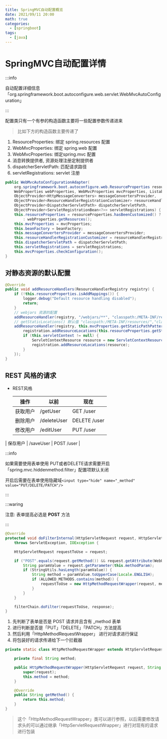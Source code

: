 ```yaml
---
title: SpringMVC自动配置概览
date: 2021/09/11 20:00
math: true
categories:
  - [springboot]
tags:
  - [java]
---
```


# SpringMVC自动配置详情

:::info

自动配置详细信息「org.springframework.boot.autoconfigure.web.servlet.WebMvcAutoConfiguration」

:::

配置类只有一个有参的构造函数主要将一些配置参数传递进来

> 比如下方的构造函数主要传递了

1. ResourceProperties: 绑定 spring.resources 配置
2. WebMvcProperties: 绑定 spring.web 配置
3. WebMvcProperties: 绑定spring.mvc 配置
4. 消息转换提供者, 资源处理注册定制提供者
5. dispatcherServletPath: 匹配请求路径
6. servletRegistrations: servlet 注册

```java
public WebMvcAutoConfigurationAdapter(
    org.springframework.boot.autoconfigure.web.ResourceProperties resourceProperties,
    WebProperties webProperties, WebMvcProperties mvcProperties, ListableBeanFactory beanFactory,
    ObjectProvider<HttpMessageConverters> messageConvertersProvider,
    ObjectProvider<ResourceHandlerRegistrationCustomizer> resourceHandlerRegistrationCustomizerProvider,
    ObjectProvider<DispatcherServletPath> dispatcherServletPath,
    ObjectProvider<ServletRegistrationBean<?>> servletRegistrations) {
    this.resourceProperties = resourceProperties.hasBeenCustomized() ? resourceProperties
        : webProperties.getResources();
    this.mvcProperties = mvcProperties;
    this.beanFactory = beanFactory;
    this.messageConvertersProvider = messageConvertersProvider;
    this.resourceHandlerRegistrationCustomizer = resourceHandlerRegistrationCustomizerProvider.getIfAvailable();
    this.dispatcherServletPath = dispatcherServletPath;
    this.servletRegistrations = servletRegistrations;
    this.mvcProperties.checkConfiguration();
}
```

## 对静态资源的默认配置

```java
@Override
public void addResourceHandlers(ResourceHandlerRegistry registry) {
    if (!this.resourceProperties.isAddMappings()) {
        logger.debug("Default resource handling disabled");
        return;
    }
    // webjars 资源的配置
    addResourceHandler(registry, "/webjars/**", "classpath:/META-INF/resources/webjars/");
    // getStaticLocations() 默认值 "classpath:/META-INF/resources/","classpath:/resources/", "classpath:/static/", "classpath:/public/"
    addResourceHandler(registry, this.mvcProperties.getStaticPathPattern(), (registration) -> {
        registration.addResourceLocations(this.resourceProperties.getStaticLocations());
        if (this.servletContext != null) {
            ServletContextResource resource = new ServletContextResource(this.servletContext, SERVLET_LOCATION);
            registration.addResourceLocations(resource);
        }
    });
}
```

## REST 风格的请求

- REST风格

  | 操作     | 以前        | 现在         |
  | -------- | ----------- | ------------ |
  | 获取用户 | /getUser    | GET /user    |
  | 删除用户 | /deleteUser | DELETE /user |
  | 修改用户 | /editUser   | PUT /user    |
| 保存用户 | /saveUser   | POST /user   |

:::info

如果需要使用表单使用 PUT或者DELETE请求需要开启「spring.mvc.hiddenmethod.filter」配置项默认关闭

开启后需要在表单使用隐藏域`<input type="hide" name="_method" value="PUT/DELETE/PATCH"/>`

:::

:::waring

注意: 表单提高必选是 **POST** 方法

:::

```java HiddenHttpMethodFilter核心方法
@Override
protected void doFilterInternal(HttpServletRequest request, HttpServletResponse response, FilterChain filterChain)
    throws ServletException, IOException {

    HttpServletRequest requestToUse = request;

    if ("POST".equals(request.getMethod()) && request.getAttribute(WebUtils.ERROR_EXCEPTION_ATTRIBUTE) == null) {
        String paramValue = request.getParameter(this.methodParam);
        if (StringUtils.hasLength(paramValue)) {
            String method = paramValue.toUpperCase(Locale.ENGLISH);
            if (ALLOWED_METHODS.contains(method)) {
                requestToUse = new HttpMethodRequestWrapper(request, method);
            }
        }
    }

    filterChain.doFilter(requestToUse, response);
}
```
1. 先判断了表单是否是 POST 请求并且含有 _method 表单
2. 进行判断是否是「PUT」「DELETE」「PATCH」方法提高
3. 然后利用「HttpMethodRequestWrapper」 进行对请求进行保证
4. 将包装好的请求传递给下一个拦截器
```java HttpMethodRequestWrapper
private static class HttpMethodRequestWrapper extends HttpServletRequestWrapper {

	private final String method;

	public HttpMethodRequestWrapper(HttpServletRequest request, String method) {
		super(request);
		this.method = method;
	}

	@Override
	public String getMethod() {
		return this.method;
	}
}
```

> 这个「HttpMethodRequestWrapper」类可以进行参照，以后需要修改请求头的可以通过继承「HttpServletRequestWrapper」进行对现有的请求进行包装

